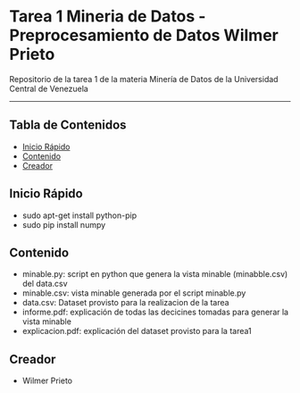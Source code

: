 # Tarea 1 Mineria de Datos - Preprocesamiento de Datos Wilmer Prieto 
Repositorio de la tarea 1 de la materia Minería de Datos de la Universidad Central de Venezuela

---

## Tabla de Contenidos

  * [Inicio Rápido](#inicio-rápido)
  * [Contenido](#contenido)
  * [Creador](#creador)

## Inicio Rápido

  * sudo apt-get install python-pip
  * sudo pip install numpy

## Contenido
  * minable.py: script en python que genera la vista minable (minabble.csv) del data.csv
  * minable.csv: vista minable generada por el script minable.py
  * data.csv: Dataset provisto para la realizacion de la tarea
  * informe.pdf: explicación de todas las decicines tomadas para generar la vista minable
  * explicacion.pdf: explicación del dataset provisto para la tarea1

## Creador
  * Wilmer Prieto

  
